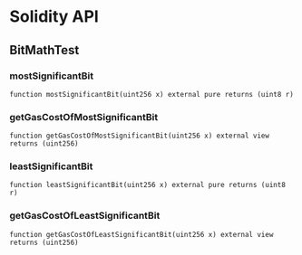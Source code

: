 # Solidity API

## BitMathTest

### mostSignificantBit

```solidity
function mostSignificantBit(uint256 x) external pure returns (uint8 r)
```

### getGasCostOfMostSignificantBit

```solidity
function getGasCostOfMostSignificantBit(uint256 x) external view returns (uint256)
```

### leastSignificantBit

```solidity
function leastSignificantBit(uint256 x) external pure returns (uint8 r)
```

### getGasCostOfLeastSignificantBit

```solidity
function getGasCostOfLeastSignificantBit(uint256 x) external view returns (uint256)
```

